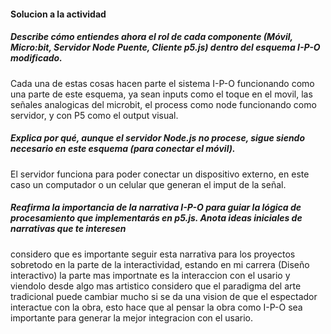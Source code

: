 #### Solucion a la actividad

##### Describe cómo entiendes ahora el rol de cada componente (Móvil, Micro:bit, Servidor Node Puente, Cliente p5.js) dentro del esquema I-P-O modificado.
Cada una de estas cosas hacen parte el sistema I-P-O funcionando como una parte de este esquema, ya sean inputs como el toque en el movil, las señales analogicas del microbit, el process como node funcionando como servidor, y con P5 como el output visual.
##### Explica por qué, aunque el servidor Node.js no procese, sigue siendo necesario en este esquema (para conectar el móvil).
El servidor funciona para poder conectar un dispositivo externo, en este caso un computador o un celular que generan el imput de la señal.
##### Reafirma la importancia de la narrativa I-P-O para guiar la lógica de procesamiento que implementarás en p5.js. Anota ideas iniciales de narrativas que te interesen
considero que es importante seguir esta narrativa para los proyectos sobretodo en la parte de la interactividad, estando en mi carrera (Diseño interactivo) la parte mas importnate es la interaccion con el usario y viendolo desde algo mas artistico considero que el paradigma del arte tradicional puede cambiar mucho si se da una vision de que el espectador interactue con la obra, esto hace que al pensar la obra como I-P-O sea importante para generar la mejor integracion con el usario. 
